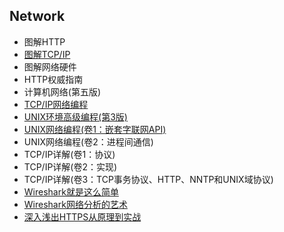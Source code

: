 ## Network

- 图解HTTP
- [图解TCP/IP](图解TCP-IP/README.md)
- 图解网络硬件
- HTTP权威指南
- 计算机网络(第五版)
- [TCP/IP网络编程](TCP-IP网络编程/README.md)
- [UNIX环境高级编程(第3版)](UNIX环境高级编程/README.md)
- [UNIX网络编程(卷1：嵌套字联网API)](UNIX网络编程_卷1：嵌套字联网API/README.md)
- UNIX网络编程(卷2：进程间通信)
- TCP/IP详解(卷1：协议)
- TCP/IP详解(卷2：实现)
- TCP/IP详解(卷3：TCP事务协议、HTTP、NNTP和UNIX域协议)
- [Wireshark就是这么简单](Wireshark就是这么简单/README.md)
- [Wireshark网络分析的艺术](Wireshark网络分析的艺术/README.md)
- [深入浅出HTTPS从原理到实战](深入浅出HTTPS从原理到实战/README.md)